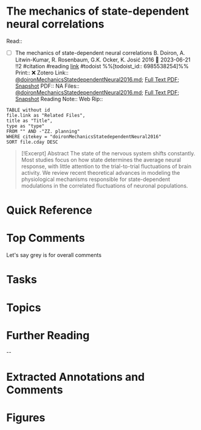 

# The mechanics of state-dependent neural correlations
Read:: 
- [ ] The mechanics of state-dependent neural correlations B. Doiron, A. Litwin-Kumar, R. Rosenbaum, G.K. Ocker, K. Josić 2016 🛫 2023-06-21 !!2 #citation #reading [link](https://todoist.com/showTask?id=6985538254) #todoist %%[todoist_id:: 6985538254]%%
Print::  ❌
Zotero Link:: [@doironMechanicsStatedependentNeural2016.md](zotero://open-pdf/library/items/RBBVSYFP); [Full Text PDF](zotero://open-pdf/library/items/GQ792G99); [Snapshot](zotero://open-pdf/library/items/7VJS8RN3)
PDF:: NA
Files:: [@doironMechanicsStatedependentNeural2016.md](file:///G:%5CMy%20Drive%5CObsidian%5CObsidian%5CCharlie%20Vault%5CMDnotes%5C@doironMechanicsStatedependentNeural2016.md); [Full Text PDF](file:///C:%5CUsers%5Cmichaelt%5CInsync%5Cm@tarlton.info%5CGoogle%20Drive%5C06.%20Zotero%5Cstorage%5CGQ792G99%5CDoiron%20et%20al.%20-%202016%20-%20The%20mechanics%20of%20state-dependent%20neural%20correlatio.pdf); [Snapshot](file:///C:%5CUsers%5Cmichaelt%5CInsync%5Cm@tarlton.info%5CGoogle%20Drive%5C06.%20Zotero%5Cstorage%5C7VJS8RN3%5Cnn.html)
Reading Note:: 
Web Rip:: 

```dataview
TABLE without id
file.link as "Related Files",
title as "Title",
type as "type"
FROM "" AND -"ZZ. planning"
WHERE citekey = "doironMechanicsStatedependentNeural2016" 
SORT file.cday DESC
```


> [!Excerpt] Abstract
> The state of the nervous system shifts constantly. Most studies focus on how state determines the average neural response, with little attention to the trial-to-trial fluctuations of brain activity. We review recent theoretical advances in modeling the physiological mechanisms responsible for state-dependent modulations in the correlated fluctuations of neuronal populations.


# Quick Reference

# Top Comments
Let's say grey is for overall comments
 

# Tasks

# Topics


# Further Reading 
 

--
# Extracted Annotations and Comments


# Figures